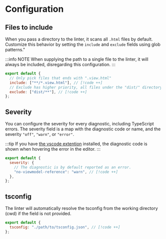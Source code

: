 # Configuration

## Files to include

When you pass a directory to the linter, it scans all `.html` files by default. Customize this behavior by setting the `include` and `exclude` fields using glob patterns."

:::info NOTE
When supplying the path to a single file to the linter, it will always be included, disregarding this configuration.
:::

```js
export default {
  // Only pick files that ends with ".view.html"
  include: ["**/*.view.html"], // [!code ++]
  // Exclude has higher priority, all files under the "dist/" directory is ignored.
  exclude: ["dist/**"], // [!code ++]
};
```

## Severity

You can configure the severity for every diagnostic, including TypeScript errors. The severity field is a map with the diagnostic code or name, and the severity `"off"`, `"warn"`, or `"error"`.

:::tip
If you have [the vscode extention](/package/readme/vscode) installed, the diagnostic code is shown when hovering the error in the editor.
:::

```js
export default {
  severity: {
    // The diagnostic is by default reported as an error.
    "no-viewmodel-reference": "warn", // [!code ++]
  },
};
```

## tsconfig

The linter will automatically resolve the tsconfig from the working directory (cwd) if the field is not provided.

```js
export default {
  tsconfig: "./path/to/tsconfig.json", // [!code ++]
};
```
